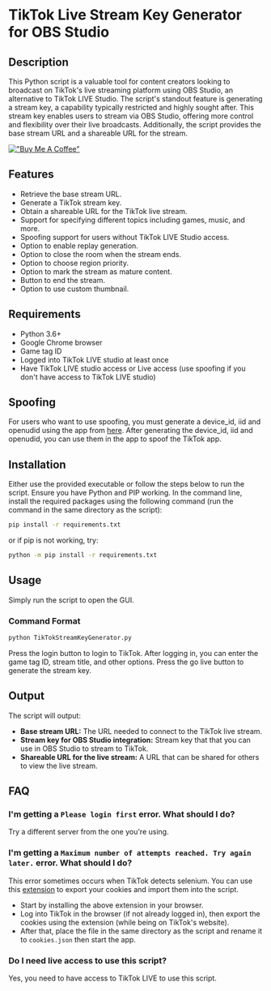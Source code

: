 # TikTok Live Stream Key Generator for OBS Studio

## Description
This Python script is a valuable tool for content creators looking to broadcast on TikTok's live streaming platform using OBS Studio, an alternative to TikTok LIVE Studio. The script's standout feature is generating a stream key, a capability typically restricted and highly sought after. This stream key enables users to stream via OBS Studio, offering more control and flexibility over their live broadcasts. Additionally, the script provides the base stream URL and a shareable URL for the stream.

[!["Buy Me A Coffee"](https://www.buymeacoffee.com/assets/img/custom_images/orange_img.png)](https://buymeacoffee.com/loukious)


## Features
- Retrieve the base stream URL.
- Generate a TikTok stream key.
- Obtain a shareable URL for the TikTok live stream.
- Support for specifying different topics including games, music, and more.
- Spoofing support for users without TikTok LIVE Studio access.
- Option to enable replay generation.
- Option to close the room when the stream ends.
- Option to choose region priority.
- Option to mark the stream as mature content.
- Button to end the stream.
- Option to use custom thumbnail.

## Requirements
- Python 3.6+
- Google Chrome browser
- Game tag ID
- Logged into TikTok LIVE studio at least once
- Have TikTok LIVE studio access or Live access (use spoofing if you don't have access to TikTok LIVE studio)

## Spoofing
For users who want to use spoofing, you must generate a device_id, iid and openudid using the app from [here](https://github.com/Loukious/TikTokDeviceGenerator/releases/latest). After generating the device_id, iid and openudid, you can use them in the app to spoof the TikTok app.

## Installation
Either use the provided executable or follow the steps below to run the script.
Ensure you have Python and PIP working.
In the command line, install the required packages using the following command (run the command in the same directory as the script):
```bash
pip install -r requirements.txt
```
or if pip is not working, try:
```bash
python -m pip install -r requirements.txt
```

## Usage
Simply run the script to open the GUI.

### Command Format
```bash
python TikTokStreamKeyGenerator.py
```

Press the login button to login to TikTok. After logging in, you can enter the game tag ID, stream title, and other options. Press the go live button to generate the stream key.

## Output

The script will output:
- **Base stream URL:** The URL needed to connect to the TikTok live stream.
- **Stream key for OBS Studio integration:** Stream key that that you can use in OBS Studio to stream to TikTok.
- **Shareable URL for the live stream:** A URL that can be shared for others to view the live stream.

## FAQ
### I'm getting a `Please login first` error. What should I do?
Try a different server from the one you're using.
### I'm getting a `Maximum number of attempts reached. Try again later.` error. What should I do?
This error sometimes occurs when TikTok detects selenium. You can use this [extension](https://chromewebstore.google.com/detail/export-cookie-json-file-f/nmckokihipjgplolmcmjakknndddifde) to export your cookies and import them into the script.
- Start by installing the above extension in your browser.
- Log into TikTok in the browser (if not already logged in), then export the cookies using the extension (while being on TikTok's website). 
- After that, place the file in the same directory as the script and rename it to `cookies.json` then start the app.
### Do I need live access to use this script?
Yes, you need to have access to TikTok LIVE to use this script.